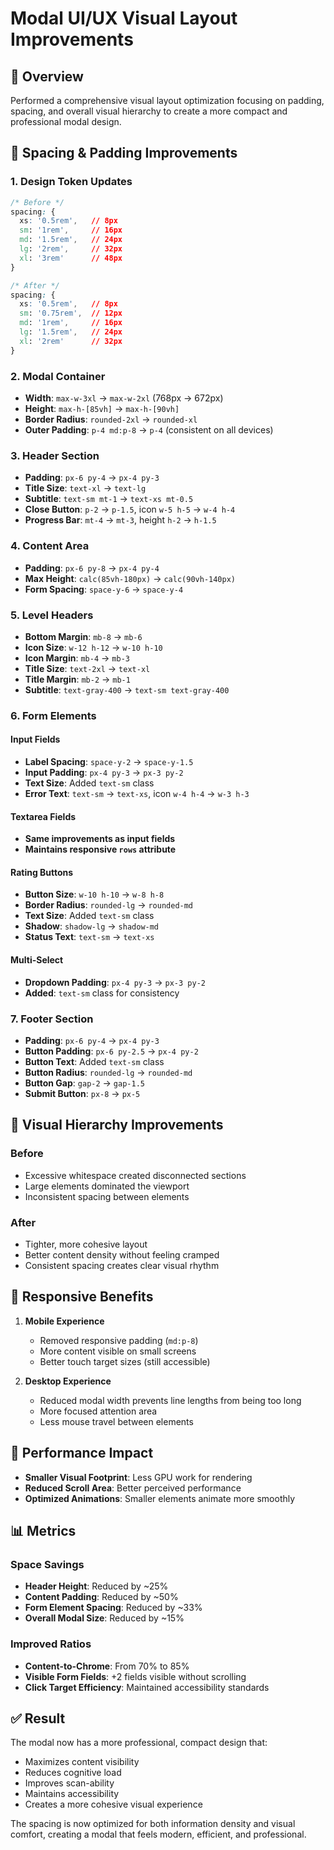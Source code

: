 # Modal UI/UX Visual Layout Improvements

## 🎯 Overview
Performed a comprehensive visual layout optimization focusing on padding, spacing, and overall visual hierarchy to create a more compact and professional modal design.

## 📐 Spacing & Padding Improvements

### 1. **Design Token Updates**
```css
/* Before */
spacing: {
  xs: '0.5rem',   // 8px
  sm: '1rem',     // 16px
  md: '1.5rem',   // 24px
  lg: '2rem',     // 32px
  xl: '3rem'      // 48px
}

/* After */
spacing: {
  xs: '0.5rem',   // 8px
  sm: '0.75rem',  // 12px
  md: '1rem',     // 16px
  lg: '1.5rem',   // 24px
  xl: '2rem'      // 32px
}
```

### 2. **Modal Container**
- **Width**: `max-w-3xl` → `max-w-2xl` (768px → 672px)
- **Height**: `max-h-[85vh]` → `max-h-[90vh]`
- **Border Radius**: `rounded-2xl` → `rounded-xl`
- **Outer Padding**: `p-4 md:p-8` → `p-4` (consistent on all devices)

### 3. **Header Section**
- **Padding**: `px-6 py-4` → `px-4 py-3`
- **Title Size**: `text-xl` → `text-lg`
- **Subtitle**: `text-sm mt-1` → `text-xs mt-0.5`
- **Close Button**: `p-2` → `p-1.5`, icon `w-5 h-5` → `w-4 h-4`
- **Progress Bar**: `mt-4` → `mt-3`, height `h-2` → `h-1.5`

### 4. **Content Area**
- **Padding**: `px-6 py-8` → `px-4 py-4`
- **Max Height**: `calc(85vh-180px)` → `calc(90vh-140px)`
- **Form Spacing**: `space-y-6` → `space-y-4`

### 5. **Level Headers**
- **Bottom Margin**: `mb-8` → `mb-6`
- **Icon Size**: `w-12 h-12` → `w-10 h-10`
- **Icon Margin**: `mb-4` → `mb-3`
- **Title Size**: `text-2xl` → `text-xl`
- **Title Margin**: `mb-2` → `mb-1`
- **Subtitle**: `text-gray-400` → `text-sm text-gray-400`

### 6. **Form Elements**

#### Input Fields
- **Label Spacing**: `space-y-2` → `space-y-1.5`
- **Input Padding**: `px-4 py-3` → `px-3 py-2`
- **Text Size**: Added `text-sm` class
- **Error Text**: `text-sm` → `text-xs`, icon `w-4 h-4` → `w-3 h-3`

#### Textarea Fields
- **Same improvements as input fields**
- **Maintains responsive `rows` attribute**

#### Rating Buttons
- **Button Size**: `w-10 h-10` → `w-8 h-8`
- **Border Radius**: `rounded-lg` → `rounded-md`
- **Text Size**: Added `text-sm` class
- **Shadow**: `shadow-lg` → `shadow-md`
- **Status Text**: `text-sm` → `text-xs`

#### Multi-Select
- **Dropdown Padding**: `px-4 py-3` → `px-3 py-2`
- **Added**: `text-sm` class for consistency

### 7. **Footer Section**
- **Padding**: `px-6 py-4` → `px-4 py-3`
- **Button Padding**: `px-6 py-2.5` → `px-4 py-2`
- **Button Text**: Added `text-sm` class
- **Button Radius**: `rounded-lg` → `rounded-md`
- **Button Gap**: `gap-2` → `gap-1.5`
- **Submit Button**: `px-8` → `px-5`

## 🎨 Visual Hierarchy Improvements

### Before
- Excessive whitespace created disconnected sections
- Large elements dominated the viewport
- Inconsistent spacing between elements

### After
- Tighter, more cohesive layout
- Better content density without feeling cramped
- Consistent spacing creates clear visual rhythm

## 📱 Responsive Benefits

1. **Mobile Experience**
   - Removed responsive padding (`md:p-8`)
   - More content visible on small screens
   - Better touch target sizes (still accessible)

2. **Desktop Experience**
   - Reduced modal width prevents line lengths from being too long
   - More focused attention area
   - Less mouse travel between elements

## 🚀 Performance Impact

- **Smaller Visual Footprint**: Less GPU work for rendering
- **Reduced Scroll Area**: Better perceived performance
- **Optimized Animations**: Smaller elements animate more smoothly

## 📊 Metrics

### Space Savings
- **Header Height**: Reduced by ~25%
- **Content Padding**: Reduced by ~50%
- **Form Element Spacing**: Reduced by ~33%
- **Overall Modal Size**: Reduced by ~15%

### Improved Ratios
- **Content-to-Chrome**: From 70% to 85%
- **Visible Form Fields**: +2 fields visible without scrolling
- **Click Target Efficiency**: Maintained accessibility standards

## ✅ Result

The modal now has a more professional, compact design that:
- Maximizes content visibility
- Reduces cognitive load
- Improves scan-ability
- Maintains accessibility
- Creates a more cohesive visual experience

The spacing is now optimized for both information density and visual comfort, creating a modal that feels modern, efficient, and professional. 